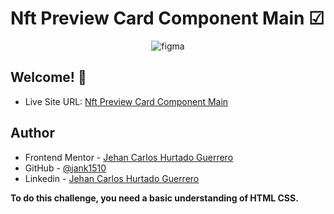 # Nft Preview Card Component Main ☑ 
  
<p align='center'> 
  
  <img src="https://res.cloudinary.com/dz209s6jk/image/upload/f_auto,q_auto,w_900/Screenshots/wf7oggsxqoj99nn9v1v8.jpg" alt="figma"/>

</p>

 ## Welcome! 👋 

- Live Site URL: [Nft Preview Card Component Main](https://jank1510.github.io/nft-preview-card-component-main/)
   
## Author

- Frontend Mentor - [Jehan Carlos Hurtado Guerrero](https://www.frontendmentor.io/profile/Jank1510)
- GitHub - [@jank1510](https://github.com/Jank1510)
- Linkedin - [Jehan Carlos Hurtado Guerrero](https://www.linkedin.com/in/jehan-carlos-hurtado-guerrero-b250b3201/) 

**To do this challenge, you need a basic understanding of HTML CSS.**
 

